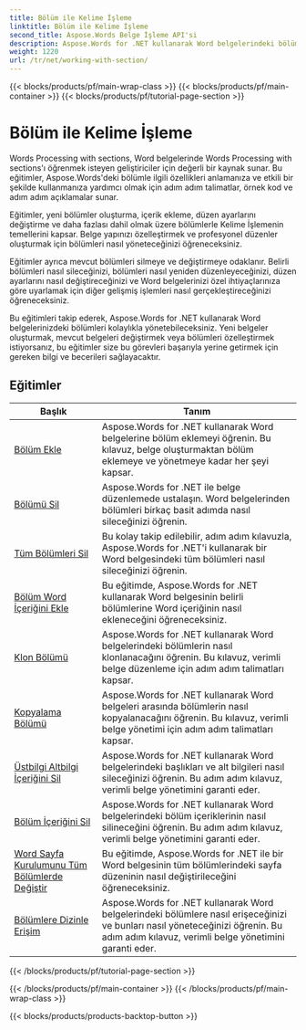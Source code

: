 ```yaml
---
title: Bölüm ile Kelime İşleme
linktitle: Bölüm ile Kelime İşleme
second_title: Aspose.Words Belge İşleme API'si
description: Aspose.Words for .NET kullanarak Word belgelerindeki bölümlerle nasıl çalışacağınızı öğrenin. Bölümleri etkili bir şekilde oluşturmak, düzenlemek ve biçimlendirmek için örnek kod içeren adım adım eğitimler.
weight: 1220
url: /tr/net/working-with-section/
---
```


{{< blocks/products/pf/main-wrap-class >}}
{{< blocks/products/pf/main-container >}}
{{< blocks/products/pf/tutorial-page-section >}}

# Bölüm ile Kelime İşleme

Words Processing with sections, Word belgelerinde Words Processing with sections'ı öğrenmek isteyen geliştiriciler için değerli bir kaynak sunar. Bu eğitimler, Aspose.Words'deki bölümle ilgili özellikleri anlamanıza ve etkili bir şekilde kullanmanıza yardımcı olmak için adım adım talimatlar, örnek kod ve adım adım açıklamalar sunar.

Eğitimler, yeni bölümler oluşturma, içerik ekleme, düzen ayarlarını değiştirme ve daha fazlası dahil olmak üzere bölümlerle Kelime İşlemenin temellerini kapsar. Belge yapınızı özelleştirmek ve profesyonel düzenler oluşturmak için bölümleri nasıl yöneteceğinizi öğreneceksiniz.

Eğitimler ayrıca mevcut bölümleri silmeye ve değiştirmeye odaklanır. Belirli bölümleri nasıl sileceğinizi, bölümleri nasıl yeniden düzenleyeceğinizi, düzen ayarlarını nasıl değiştireceğinizi ve Word belgelerinizi özel ihtiyaçlarınıza göre uyarlamak için diğer gelişmiş işlemleri nasıl gerçekleştireceğinizi öğreneceksiniz.

Bu eğitimleri takip ederek, Aspose.Words for .NET kullanarak Word belgelerinizdeki bölümleri kolaylıkla yönetebileceksiniz. Yeni belgeler oluşturmak, mevcut belgeleri değiştirmek veya bölümleri özelleştirmek istiyorsanız, bu eğitimler size bu görevleri başarıyla yerine getirmek için gereken bilgi ve becerileri sağlayacaktır.

 ## Eğitimler
| Başlık | Tanım |
| --- | --- |
| [Bölüm Ekle](./add-section/) | Aspose.Words for .NET kullanarak Word belgelerine bölüm eklemeyi öğrenin. Bu kılavuz, belge oluşturmaktan bölüm eklemeye ve yönetmeye kadar her şeyi kapsar. |
| [Bölümü Sil](./delete-section/) | Aspose.Words for .NET ile belge düzenlemede ustalaşın. Word belgelerinden bölümleri birkaç basit adımda nasıl sileceğinizi öğrenin. |
| [Tüm Bölümleri Sil](./delete-all-sections/) | Bu kolay takip edilebilir, adım adım kılavuzla, Aspose.Words for .NET'i kullanarak bir Word belgesindeki tüm bölümleri nasıl sileceğinizi öğrenin. |
| [Bölüm Word İçeriğini Ekle](./append-section-content/) | Bu eğitimde, Aspose.Words for .NET kullanarak Word belgesinin belirli bölümlerine Word içeriğinin nasıl ekleneceğini öğreneceksiniz.  |
| [Klon Bölümü](./clone-section/) | Aspose.Words for .NET kullanarak Word belgelerindeki bölümlerin nasıl klonlanacağını öğrenin. Bu kılavuz, verimli belge düzenleme için adım adım talimatları kapsar. |
| [Kopyalama Bölümü](./copy-section/) | Aspose.Words for .NET kullanarak Word belgeleri arasında bölümlerin nasıl kopyalanacağını öğrenin. Bu kılavuz, verimli belge yönetimi için adım adım talimatları kapsar. |
| [Üstbilgi Altbilgi İçeriğini Sil](./delete-header-footer-content/) | Aspose.Words for .NET kullanarak Word belgelerindeki başlıkları ve alt bilgileri nasıl sileceğinizi öğrenin. Bu adım adım kılavuz, verimli belge yönetimini garanti eder.  |
| [Bölüm İçeriğini Sil](./delete-section-content/) | Aspose.Words for .NET kullanarak Word belgelerindeki bölüm içeriklerinin nasıl silineceğini öğrenin. Bu adım adım kılavuz, verimli belge yönetimini garanti eder. |
| [Word Sayfa Kurulumunu Tüm Bölümlerde Değiştir](./modify-page-setup-in-all-sections/) | Bu eğitimde, Aspose.Words for .NET ile bir Word belgesinin tüm bölümlerindeki sayfa düzeninin nasıl değiştirileceğini öğreneceksiniz. |
| [Bölümlere Dizinle Erişim](./sections-access-by-index/) | Aspose.Words for .NET kullanarak Word belgelerindeki bölümlere nasıl erişeceğinizi ve bunları nasıl yöneteceğinizi öğrenin. Bu adım adım kılavuz, verimli belge yönetimini garanti eder. |
{{< /blocks/products/pf/tutorial-page-section >}}

{{< /blocks/products/pf/main-container >}}
{{< /blocks/products/pf/main-wrap-class >}}

{{< blocks/products/products-backtop-button >}}
